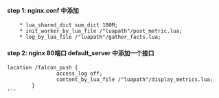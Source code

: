 #### step 1: nginx.conf 中添加
```
    * lua_shared_dict sum_dict 100M;
    * init_worker_by_lua_file /"luapath"/post_metric.lua;
    * log_by_lua_file /"luapath"/gather_facts.lua;
```


#### step 2: nginx 80端口 default_server 中添加一个接口
```        
location /falcon_push {
                access_log off;
                content_by_lua_file /"luapath"/display_metrics.lua;
        }
'''






